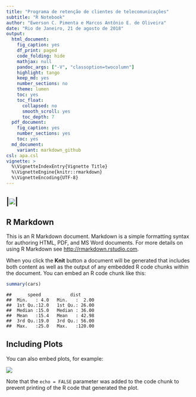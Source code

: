 ```yaml
---
title: "Programa de retenção de clientes de telecomunicações"
subtitle: "R Notebook"
author: "Ewerson C. Pimenta e Marcos Antônio E. de Oliveira"
date: "Rio de Janeiro, 21 de agosto de 2018"
output:
  html_document:
    fig_caption: yes
    df_print: paged
    code_folding: hide
    mathjax: null
    pandoc_args: ["-V", "classoption=twocolumn"]
    highlight: tango
    keep_md: yes
    number_sections: no
    theme: lumen
    toc: yes
    toc_float:
      collapsed: no
      smooth_scroll: yes
      toc_depth: 7
  pdf_document:
    fig_caption: yes
    number_sections: yes
    toc: yes
  md_document:
    variant: markdown_github
csl: apa.csl
vignette: >
  %\VignetteIndexEntry{Vignette Title}
  %\VignetteEngine{knitr::rmarkdown}
  %\VignetteEncoding{UTF-8}
---
```





|![](E:/2018-2/IC/PROJETOS/PROJ1/CLUSTER/IMG/xivqxtyhbvapmpjxyuhh.jpg)|
------------------------------------

## R Markdown

This is an R Markdown document. Markdown is a simple formatting syntax for authoring HTML, PDF, and MS Word documents. For more details on using R Markdown see <http://rmarkdown.rstudio.com>.

When you click the **Knit** button a document will be generated that includes both content as well as the output of any embedded R code chunks within the document. You can embed an R code chunk like this:


```r
summary(cars)
```

```
##      speed           dist       
##  Min.   : 4.0   Min.   :  2.00  
##  1st Qu.:12.0   1st Qu.: 26.00  
##  Median :15.0   Median : 36.00  
##  Mean   :15.4   Mean   : 42.98  
##  3rd Qu.:19.0   3rd Qu.: 56.00  
##  Max.   :25.0   Max.   :120.00
```

## Including Plots

You can also embed plots, for example:

![](teste1_files/figure-html/pressure-1.png)<!-- -->

Note that the `echo = FALSE` parameter was added to the code chunk to prevent printing of the R code that generated the plot.
